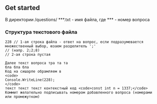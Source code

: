## Get started ##
В директории /questions/
***.txt - имя файла, где *** - номер вопроса

### Структура текстового файла ###
```
228 // 1-ая строка файла - ответ на вопрос, если подразумевается множественный выбор, юзаем разделитель ';' 
// (напр. 2;2;8)
// 2-ая строка пустая

Далее текст вопроса тра та та
бла бла бла
Код на сишарпе обрамляем в 
<code> 
Console.WriteLine(228);
</code>
текст текст текст контекстный код <code>const int n = 1337;</code>
Коммит желательно подписывать номером добавленного вопроса (номерами или промежутком)
```